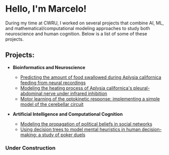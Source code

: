 <h1>Hello, I'm Marcelo!</h1>
During my time at CWRU, I worked on several projects that combine AI, ML, and mathematical/computational modeling approaches to study both neuroscience and human cognition. Below is a list of some of these projects.

<h2> Projects:</h2>

- <b>Bioinformatics and Neuroscience</b> 
  - [Predicting the amount of food swallowed during Aplysia californica feeding from neural recordings](https://github.com/MarceloBeramendiCaballero/AplysiaQuantitativeBehavioralPredictions/tree/main)
  - [Modeling the heating process of Aplysia californica's pleural-abdominal nerve under infrared inhibition](https://github.com/MarceloBeramendiCaballero/infrared-neuromodulation-model/tree/main)
  - [Motor learning of the optokinetic response: implementing a simple model of the cerebellar circuit](https://github.com/MarceloBeramendiCaballero/motor-learning-of-optokinetic-response/tree/main)

- <b>Artificial Intelligence and Computational Cognition</b>
  - [Modeling the propagation of political beliefs in social networks](https://github.com/MarceloBeramendiCaballero/belief-propagation-in-social-networks/tree/main)
  - [Using decision trees to model mental heuristics in human decision-making: a study of poker duels](https://github.com/MarceloBeramendiCaballero/decision-trees-in-poker-duels)

<h3> Under Construction</h2>
